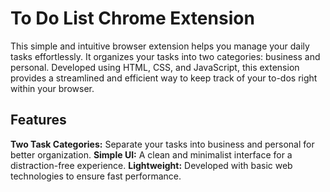 # To Do List Chrome Extension
This simple and intuitive browser extension helps you manage your daily tasks effortlessly. It organizes your tasks into two categories: business and personal. Developed using HTML, CSS, and JavaScript, this extension provides a streamlined and efficient way to keep track of your to-dos right within your browser.

## Features
**Two Task Categories:** Separate your tasks into business and personal for better organization.
**Simple UI:** A clean and minimalist interface for a distraction-free experience.
**Lightweight:** Developed with basic web technologies to ensure fast performance.
